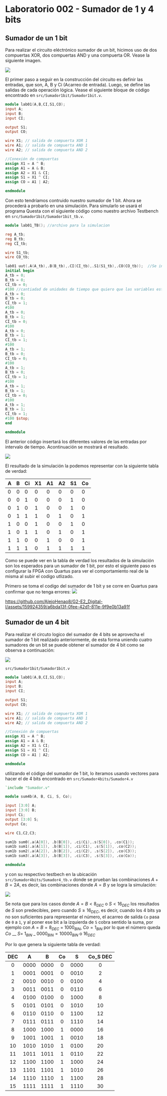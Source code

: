 # Laboratorio 002 - Sumador de 1 y 4 bits

## Sumador de un 1 bit
Para realizar el circuito eléctrónico sumador de un bit, hicimos uso de dos compuertas XOR, dos compuertas AND y una compuerta OR. Vease la siguiente imagen.

![](Imagenes/Sumador1bit/Sumador.png)

El primer paso a seguir en la construcción del circuito es definir las entradas, que son, A, B y Ci (Acarreo de entrada). Luego, se define las salidas de cada operación lógica. Vease el siguiente bloque de código encontrado en `src/Sumador1bit/Sumador1bit.v`.

```verilog
module lab01(A,B,CI,S1,CO);
input A;
input B;
input CI;

output S1;
output CO;

wire X1; // salida de compuerta XOR 1
wire A1; // salida de compuerta AND 1
wire A2; // salida de compuerta AND 2

//Conexión de compuertas
assign X1 = A ^ B; 
assign A1 = A & B;
assign A2 = X1 & CI;
assign S1 = X1 ^ CI;
assign CO = A1 | A2;

endmodule
```

Con esto tendríamos contruido nuestro sumador de 1 bit. Ahora se procederá a probarlo en una simulación. Para simularlo se usará el programa Questa con el siguiente código como nuestro archivo Testbench en `src/Sumador1bit/Sumador1bit_tb.v`.

```verilog 
module lab01_TB(); //archivo para la simulacion

reg A_tb;
reg B_tb;
reg CI_tb;

wire S1_tb;
wire CO_tb;

lab01 uut(.A(A_tb),.B(B_tb),.CI(CI_tb),.S1(S1_tb),.CO(CO_tb));  //Se instancia el documento lab01 para ponerlo bajo prueba
initial begin
A_tb = 0;
B_tb = 0;
CI_tb = 0;
#100 //cantiadad de unidades de tiempo que quiero que las variables esten en 0
A_tb = 0;
B_tb = 0;
CI_tb = 1;
#100
A_tb = 0;
B_tb = 1;
CI_tb = 0;
#100
A_tb = 0;
B_tb = 1;
CI_tb = 1;
#100
A_tb = 1;
B_tb = 0;
CI_tb = 0;
#100
A_tb = 1;
B_tb = 0;
CI_tb = 1;
#100
A_tb = 1;
B_tb = 1;
CI_tb = 0;
#100
A_tb = 1;
B_tb = 1;
CI_tb = 1;
#100 $stop;
end

endmodule
```

El anterior código insertará los diferentes valores de las entradas por intervalo de tiempo. Acontinuación se mostrará el resultado.

![](Imagenes/Sumador1bit/Gráfica_SumadorBits.png)

El resultado de la simulación la podemos representar con la siguiente tabla de verdad:

| A   | B   | Ci  | X1  | A1  | A2  | S1  | Co  |
| --- | --- | --- | --- | --- | --- | --- | --- |
| 0   | 0   | 0   | 0   | 0   | 0   | 0   | 0   |
| 0   | 0   | 1   | 0   | 0   | 0   | 1   | 0   |
| 0   | 1   | 0   | 1   | 0   | 0   | 1   | 0   |
| 0   | 1   | 1   | 1   | 0   | 1   | 0   | 1   |
| 1   | 0   | 0   | 1   | 0   | 0   | 1   | 0   |
| 1   | 0   | 1   | 1   | 0   | 1   | 0   | 1   |
| 1   | 1   | 0   | 0   | 1   | 0   | 0   | 1   |
| 1   | 1   | 1   | 0   | 1   | 1   | 1   | 1   |

Como se puede ver en la tabla de verdad los resultados de la simulación  son los esperados para un sumador de 1 bit, por esto el siguiente paso es configurar la FPGA con Quartus para ver el comportamiento real de la misma al subir el codigo utlizado.

Primero se toma el codigo del sumador de 1 bit y se corre en Quartus para confirmar que no tenga errores:
![](Imagenes/Sumador1bit/SumadorCodeQuartus1.png)



https://github.com/AlejoHenao8/G2-E2_Digital-I/assets/159924359/a6bda13f-0fee-42d1-811e-9f9e0b13a91f



## Sumador de un 4 bit

Para realizar el circuto logico del sumador de 4 bits se aprovecha el sumador de 1 bit realizado anteriormente, de esta forma uniendo cuatro sumadores de un bit se puede obtener el sumador de 4 bit como se observa a continuación: 


![](Imagenes/Sumador4bits/image.png)

`src/Sumador1bit/Sumador1bit.v`

```verilog
module lab01(A,B,CI,S1,CO);
input A;
input B;
input CI;

output S1;
output CO;

wire X1; // salida de compuerta XOR 1
wire A1; // salida de compuerta AND 1
wire A2; // salida de compuerta AND 2

//Conexión de compuertas
assign X1 = A ^ B; 
assign A1 = A & B;
assign A2 = X1 & CI;
assign S1 = X1 ^ CI;
assign CO = A1 | A2;

endmodule
```

utilizando el código del sumador de 1 bit, lo iteramos usando vectores para hacer el de 4 bits encontrado en `src/Sumador4bits/Sumador4.v` 

```verilog
`include "Sumador.v"

module sum4b(A, B, Ci, S, Co);

input [3:0] A;
input [3:0] B;
input Ci;
output [3:0] S;   
output Co;

wire C1,C2,C3;

sum1b sum0(.a(A[0]), .b(B[0]), .ci(Ci),.s(S[0]), .co(C1));
sum1b sum1(.a(A[1]), .b(B[1]), .ci(C1), .s(S[1]), .co(C2));
sum1b sum2(.a(A[2]), .b(B[2]), .ci(C2), .s(S[2]), .co(C3));
sum1b sum3(.a(A[3]), .b(B[3]), .ci(C3), .s(S[3]), .co(Co));

endmodule
```

y con su respectivo testbech en la ubicación `src/Sumador4bits/Sumador4_tb.v` donde se prueban las combinaciones $A+B=2A$, es decir, las combinaciones donde $A=B$ y se logra la simulación: 

![](Imagenes/Sumador4bits/Simulacion4bit.png)

Se nota que para los casos donde $A=B<8_{DEC}$ o $S<16_{DEC}$ los resultados de $S$ son predecibles, pero cuando $S\geq 16_{DEC}$, es decir, cuando los 4 bits ya no son suficientes para representar el número, el acarreo de salida `Co` pasa de `0` a `1`, y al poner ese bit a la izquierda de `S` cobra sentido la suma, por ejemplo con $A=B=8_{DEC}$ = $1000_{BIN}$, $Co=1_{BIN}$ por lo que el número queda $Co$ __ $S=$ $1_{BIN}$ _ $0000_{BIN}=10000_{BIN}$ o $16_{DEC}$

Por lo que genera la siguiente tabla de verdad:

| DEC |  A   |  B   | Co  |  S   | Co_S DEC |
| :-: | :--: | :--: | :-: | :--: | :------: |
|  0  | 0000 | 0000 |  0  | 0000 |    0     |
|  1  | 0001 | 0001 |  0  | 0010 |    2     |
|  2  | 0010 | 0010 |  0  | 0100 |    4     |
|  3  | 0011 | 0011 |  0  | 0110 |    6     |
|  4  | 0100 | 0100 |  0  | 1000 |    8     |
|  5  | 0101 | 0101 |  0  | 1010 |    10    |
|  6  | 0110 | 0110 |  0  | 1100 |    12    |
|  7  | 0111 | 0111 |  0  | 1110 |    14    |
|  8  | 1000 | 1000 |  1  | 0000 |    16    |
|  9  | 1001 | 1001 |  1  | 0010 |    18    |
| 10  | 1010 | 1010 |  1  | 0100 |    20    |
| 11  | 1011 | 1011 |  1  | 0110 |    22    |
| 12  | 1100 | 1100 |  1  | 1000 |    24    |
| 13  | 1101 | 1101 |  1  | 1010 |    26    |
| 14  | 1110 | 1110 |  1  | 1100 |    28    |
| 15  | 1111 | 1111 |  1  | 1110 |    30    |
